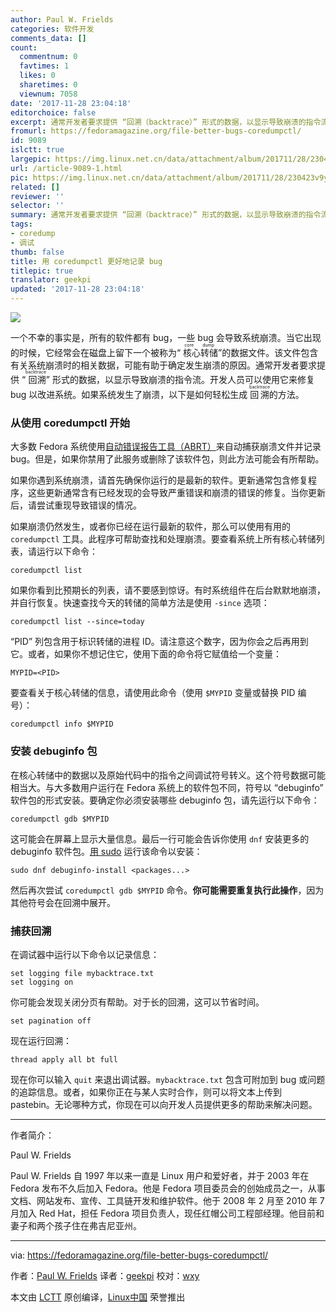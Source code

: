 ```yaml
---
author: Paul W. Frields
categories: 软件开发
comments_data: []
count:
  commentnum: 0
  favtimes: 1
  likes: 0
  sharetimes: 0
  viewnum: 7058
date: '2017-11-28 23:04:18'
editorchoice: false
excerpt: 通常开发者要求提供 “回溯（backtrace）” 形式的数据，以显示导致崩溃的指令流。开发人员可以使用它来修复 bug 以改进系统。
fromurl: https://fedoramagazine.org/file-better-bugs-coredumpctl/
id: 9089
islctt: true
largepic: https://img.linux.net.cn/data/attachment/album/201711/28/230423v9yp293hhfafy0vf.jpg
url: /article-9089-1.html
pic: https://img.linux.net.cn/data/attachment/album/201711/28/230423v9yp293hhfafy0vf.jpg.thumb.jpg
related: []
reviewer: ''
selector: ''
summary: 通常开发者要求提供 “回溯（backtrace）” 形式的数据，以显示导致崩溃的指令流。开发人员可以使用它来修复 bug 以改进系统。
tags:
- coredump
- 调试
thumb: false
title: 用 coredumpctl 更好地记录 bug
titlepic: true
translator: geekpi
updated: '2017-11-28 23:04:18'
---
```


![](https://img.linux.net.cn/data/attachment/album/201711/28/230423v9yp293hhfafy0vf.jpg)


一个不幸的事实是，所有的软件都有 bug，一些 bug 会导致系统崩溃。当它出现的时候，它经常会在磁盘上留下一个被称为“<ruby> 核心转储 <rt>  core dump </rt></ruby>”的数据文件。该文件包含有关系统崩溃时的相关数据，可能有助于确定发生崩溃的原因。通常开发者要求提供 “<ruby> 回溯 <rt>  backtrace </rt></ruby>” 形式的数据，以显示导致崩溃的指令流。开发人员可以使用它来修复 bug 以改进系统。如果系统发生了崩溃，以下是如何轻松生成 <ruby> 回溯 <rt>  backtrace </rt></ruby> 的方法。


### 从使用 coredumpctl 开始


大多数 Fedora 系统使用[自动错误报告工具（ABRT）](https://github.com/abrt/abrt)来自动捕获崩溃文件并记录 bug。但是，如果你禁用了此服务或删除了该软件包，则此方法可能会有所帮助。


如果你遇到系统崩溃，请首先确保你运行的是最新的软件。更新通常包含修复程序，这些更新通常含有已经发现的会导致严重错误和崩溃的错误的修复。当你更新后，请尝试重现导致错误的情况。


如果崩溃仍然发生，或者你已经在运行最新的软件，那么可以使用有用的 `coredumpctl` 工具。此程序可帮助查找和处理崩溃。要查看系统上所有核心转储列表，请运行以下命令：



```
coredumpctl list

```

如果你看到比预期长的列表，请不要感到惊讶。有时系统组件在后台默默地崩溃，并自行恢复。快速查找今天的转储的简单方法是使用 `-since` 选项：



```
coredumpctl list --since=today

```

“PID” 列包含用于标识转储的进程 ID。请注意这个数字，因为你会之后再用到它。或者，如果你不想记住它，使用下面的命令将它赋值给一个变量：



```
MYPID=<PID>

```

要查看关于核心转储的信息，请使用此命令（使用 `$MYPID` 变量或替换 PID 编号）：



```
coredumpctl info $MYPID

```

### 安装 debuginfo 包


在核心转储中的数据以及原始代码中的指令之间调试符号转义。这个符号数据可能相当大。与大多数用户运行在 Fedora 系统上的软件包不同，符号以 “debuginfo” 软件包的形式安装。要确定你必须安装哪些 debuginfo 包，请先运行以下命令：



```
coredumpctl gdb $MYPID

```

这可能会在屏幕上显示大量信息。最后一行可能会告诉你使用 `dnf` 安装更多的 debuginfo 软件包。[用 sudo](https://fedoramagazine.org/howto-use-sudo/) 运行该命令以安装：



```
sudo dnf debuginfo-install <packages...>

```

然后再次尝试 `coredumpctl gdb $MYPID` 命令。**你可能需要重复执行此操作**，因为其他符号会在回溯中展开。


### 捕获回溯


在调试器中运行以下命令以记录信息：



```
set logging file mybacktrace.txt
set logging on

```

你可能会发现关闭分页有帮助。对于长的回溯，这可以节省时间。



```
set pagination off

```

现在运行回溯：



```
thread apply all bt full

```

现在你可以输入 `quit` 来退出调试器。`mybacktrace.txt` 包含可附加到 bug 或问题的追踪信息。或者，如果你正在与某人实时合作，则可以将文本上传到 pastebin。无论哪种方式，你现在可以向开发人员提供更多的帮助来解决问题。




---


作者简介：


Paul W. Frields


Paul W. Frields 自 1997 年以来一直是 Linux 用户和爱好者，并于 2003 年在 Fedora 发布不久后加入 Fedora。他是 Fedora 项目委员会的创始成员之一，从事文档、网站发布、宣传、工具链开发和维护软件。他于 2008 年 2 月至 2010 年 7 月加入 Red Hat，担任 Fedora 项目负责人，现任红帽公司工程部经理。他目前和妻子和两个孩子住在弗吉尼亚州。




---


via: <https://fedoramagazine.org/file-better-bugs-coredumpctl/>


作者：[Paul W. Frields](https://fedoramagazine.org/author/pfrields/) 译者：[geekpi](https://github.com/geekpi) 校对：[wxy](https://github.com/wxy)


本文由 [LCTT](https://github.com/LCTT/TranslateProject) 原创编译，[Linux中国](https://linux.cn/) 荣誉推出